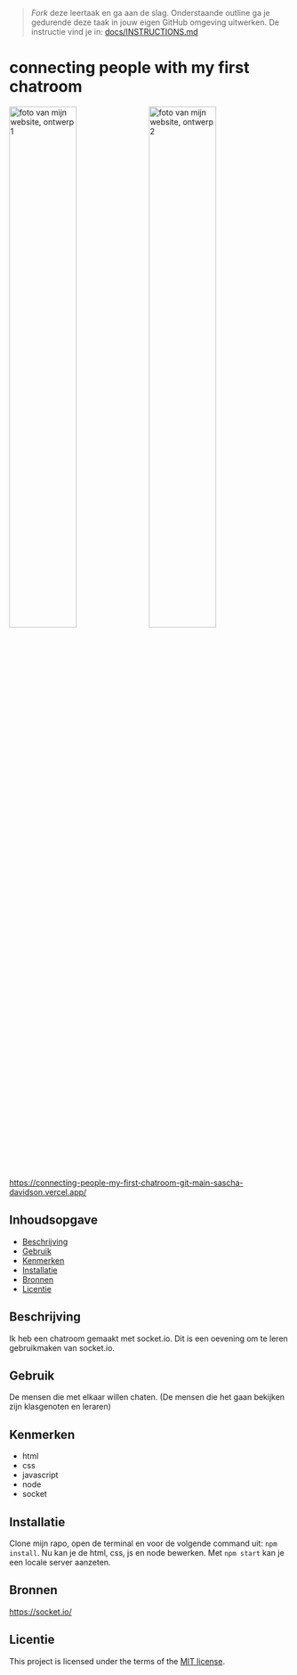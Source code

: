 > _Fork_ deze leertaak en ga aan de slag. Onderstaande outline ga je gedurende deze taak in jouw eigen GitHub omgeving uitwerken. De instructie vind je in: [docs/INSTRUCTIONS.md](docs/INSTRUCTIONS.md)

# connecting people with my first chatroom

<img width="49%" alt="foto van mijn website, ontwerp 1" src="https://github.com/Sascha-davidson/connecting-people-my-chatroom/assets/112861160/cf6f4bae-c096-4d0f-947d-bd4f7d08ed10">

<img width="49%" alt="foto van mijn website, ontwerp 2" src="https://github.com/Sascha-davidson/connecting-people-my-chatroom/assets/112861160/541ed6dd-1a97-4ace-96ff-aa9d3e1987b2">

https://connecting-people-my-first-chatroom-git-main-sascha-davidson.vercel.app/

## Inhoudsopgave

- [Beschrijving](#beschrijving)
- [Gebruik](#gebruik)
- [Kenmerken](#kenmerken)
- [Installatie](#installatie)
- [Bronnen](#bronnen)
- [Licentie](#licentie)

## Beschrijving

Ik heb een chatroom gemaakt met socket.io. Dit is een oevening om te leren gebruikmaken van socket.io.

## Gebruik

De mensen die met elkaar willen chaten. (De mensen die het gaan bekijken zijn klasgenoten en leraren)

## Kenmerken

- html
- css
- javascript
- node
- socket

## Installatie

Clone mijn rapo, open de terminal en voor de volgende command uit: `npm install`. Nu kan je de html, css, js en node bewerken. Met `npm start` kan je een locale server aanzeten.

## Bronnen
https://socket.io/

## Licentie

This project is licensed under the terms of the [MIT license](./LICENSE).
